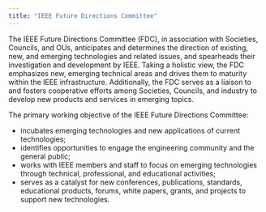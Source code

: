 ```yaml
---
title: "IEEE Future Directions Committee"
---
```


The IEEE Future Directions Committee (FDC), in association with Societies, Councils, and OUs, anticipates and determines the direction of existing, new, and emerging technologies and related issues, and spearheads their investigation and development by IEEE. Taking a holistic view, the FDC emphasizes new, emerging technical areas and drives them to maturity within the IEEE infrastructure. Additionally, the FDC serves as a liaison to and fosters cooperative efforts among Societies, Councils, and industry to develop new products and services in emerging topics.
 
The primary working objective of the IEEE Future Directions Committee:
* incubates emerging technologies and new applications of current technologies;
* identifies opportunities to engage the engineering community and the general public;
* works with IEEE members and staff to focus on emerging technologies through technical, professional, and educational activities;
* serves as a catalyst for new conferences, publications, standards, educational products, forums, white papers, grants, and projects to support new technologies.

